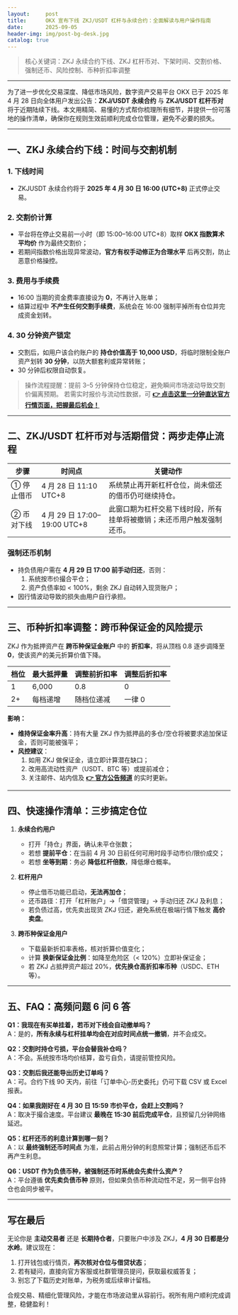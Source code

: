 ```yaml
---
layout:     post
title:      OKX 宣布下线 ZKJ/USDT 杠杆与永续合约：全面解读与用户操作指南
date:       2025-09-05
header-img: img/post-bg-desk.jpg
catalog: true
---
```


>核心关键词：ZKJ 永续合约下线、ZKJ 杠杆币对、下架时间、交割价格、强制还币、风险控制、币种折扣率调整

---

为了进一步优化交易深度、降低市场风险，数字资产交易平台 OKX 已于 2025 年 4 月 28 日向全体用户发出公告：**ZKJ/USDT 永续合约** 与 **ZKJ/USDT 杠杆币对** 将于近期陆续下线。本文用精简、易懂的方式帮你梳理所有细节，并提供一份可落地的操作清单，确保你在规则生效前顺利完成仓位管理，避免不必要的损失。

---

## 一、ZKJ 永续合约下线：时间与交割机制

### 1. 下线时间
- ZKJUSDT 永续合约将于 **2025 年 4 月 30 日 16:00 (UTC+8)** 正式停止交易。

### 2. 交割价计算
- 平台将在停止交易前一小时（即 15:00–16:00 UTC+8）取样 **OKX 指数算术平均价** 作为最终交割价；
- 若期间指数价格出现异常波动，**官方有权手动修正为合理水平** 后再交割，防止恶意价格操控。

### 3. 费用与手续费
- 16:00 当期的资金费率直接设为 **0**，不再计入账单；
- 结算过程中 **不产生任何交割手续费**，系统会在 16:00 强制平掉所有仓位并完成资金划转。

### 4. 30 分钟资产锁定
- 交割后，如用户该合约账户的 **持仓价值高于 10,000 USD**，将临时限制全账户资产划转 **30 分钟**，以防大额套利或异常转账；
- 30 分钟后权限自动恢复。

>操作流程提醒：提前 3–5 分钟保持仓位稳定，避免瞬间市场波动导致交割价偏离预期。 若需实时报价与流动性数据，可 <a href="https://okxdog.com/"><strong>👉 点击这里一分钟直达官方行情页面，把握最后机会！</strong></a>

---

## 二、ZKJ/USDT 杠杆币对与活期借贷：两步走停止流程

| 步骤 | 时间点 | 关键动作 |
| --- | --- | --- |
| ① 停止借币 | 4 月 28 日 11:10 UTC+8 | 系统禁止再开新杠杆仓位，尚未偿还的借币仍可继续持仓。 |
| ② 币对下线 | 4 月 29 日 17:00–19:00 UTC+8 | 此窗口期为杠杆交易下线时段，所有挂单将被撤销；未还币用户触发强制还币。 |

### 强制还币机制
- 持负债用户需在 **4 月 29 日 17:00 前手动归还**，否则：
  1. 系统按市价撮合平仓；
  2. 资产负债率如 < 100%，剩余 ZKJ 自动转入现货账户；
- 因行情波动导致的损失由用户自行承担。

---

## 三、币种折扣率调整：跨币种保证金的风险提示

ZKJ 作为抵押资产在 **跨币种保证金账户** 中的 **折扣率**，将从顶档 0.8 逐步调降至 **0**，使该资产的美元折算价值下降。

| 档位 | 最大抵押量 | 调整前折扣率 | 调整后折扣率 |
| --- | --- | --- | --- |
| 1 | 6,000 | 0.8 | 0 |
| 2+ | 每档递增 | 随档位递减 | 一律 0 |

**影响：**
- **维持保证金率升高**：持有大量 ZKJ 作为抵押品的多仓/空仓将被要求追加保证金，否则可能被强平；
- **风控建议**：
  1. 如用 ZKJ 做保证金，请立即计算潜在缺口；
  2. 改用高流动性资产（USDT、BTC 等）或提前减仓；
  3. 关注邮件、站内信及 <a href="https://okxdog.com/"><strong>👉 官方公告频道</strong></a> 的实时更新。

---

## 四、快速操作清单：三步搞定仓位

1. **永续合约用户**
   - 打开「持仓」界面，确认未平仓张数；
   - 若想 **提前平仓**：在当前 4 月 30 日前任何可用时段手动市价/限价成交；
   - 若想 **坐等到期**：务必 **降低杠杆倍数**，降低爆仓概率。

2. **杠杆用户**
   - 停止借币功能已启动，**无法再加仓**；
   - 还币路径：打开「杠杆账户」→「借贷管理」→ 手动归还 ZKJ 及利息；
   - 若负债过高，优先卖出现货 ZKJ 归还，避免系统在极端行情下触发 **高价卖盘**。

3. **跨币种保证金用户**
   - 下载最新折扣率表格，核对折算价值变化；
   - 计算 **换新保证金比例**：如降至危险区（< 120%）立即补保证金；
   - 若 ZKJ 占抵押资产超过 20%，**优先换仓高折扣率币种**（USDC、ETH 等）。

---

## 五、FAQ：高频问题 6 问 6 答

**Q1：我现在有买单挂着，若币对下线会自动撤单吗？**  
A：是的，**所有永续与杠杆挂单均会在对应时间点统一撤销**，并不会成交。

**Q2：交割时持仓亏损，平台会替我补仓吗？**  
A：不会。系统按市场均价结算，盈亏自负，请提前管控风险。

**Q3：交割后我还能导出历史订单吗？**  
A：可。合约下线 90 天内，前往「订单中心-历史委托」仍可下载 CSV 或 Excel 报表。

**Q4：如果我刚好在 4 月 30 日 15:59 市价平仓，会赶上交割吗？**  
A：取决于撮合速度。平台建议 **最晚在 15:30 前后完成平仓**，且预留几分钟网络延迟。

**Q5：杠杆还币的利息计算到哪一刻？**  
A：以 **最终强制还币时间点** 为准，此前占用分钟的利息照常计算；强制还币后不再产生利息。

**Q6：USDT 作为负债币种，被强制还币时系统会先卖什么资产？**  
A：平台遵循 **优先卖负债币种** 原则，但如果负债币种流动性不足，另一侧平台持仓也会同步被平。

---

## 写在最后

无论你是 **主动交易者** 还是 **长期持仓者**，只要账户中涉及 ZKJ，**4 月 30 日都是分水岭**。建议现在：
1. 打开钱包或行情页，**再次核对仓位与借贷状态**；
2. 若有疑问，直接向官方客服或社群管理员提问，获取最权威答复；
3. 别忘了下载历史对账单，为税务或后续审计留档。

合规交易、精细化管理风险，才能在市场波动里从容前行。祝所有用户顺利完成调整，稳健盈利！